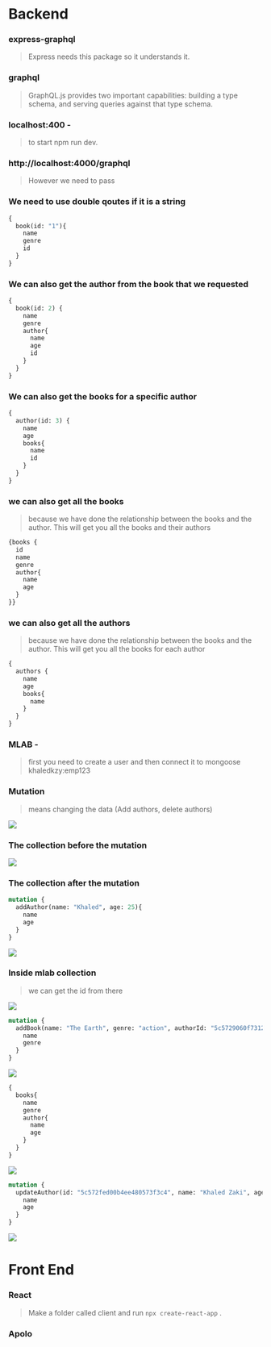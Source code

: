# Backend

### express-graphql
> Express needs this package so it understands it.
### graphql
> GraphQL.js provides two important capabilities: building a type schema, and serving queries against that type schema.

### localhost:400 -
>  to start npm run dev.

### http://localhost:4000/graphql
> However we need to pass


### We need to use double qoutes if it is a string
```graphql
{
  book(id: "1"){
    name
    genre
    id
  }
}
```

### We can also get the author from the book that we requested
```graphql
{
  book(id: 2) {
    name
    genre
    author{
      name
      age
      id
    }
  }
}
```

### We can also get the books for a specific author

```graphql
{
  author(id: 3) {
    name
    age
    books{
      name
      id
    }
  }
}
```
### we can also get all the books

>   because we have done the relationship between the books and the author. This will get you all the books and their authors

```graphql
{books {
  id
  name
  genre
  author{
    name
    age
  }
}}
```


### we can also get all the authors
>  because we have done the relationship between the books and the author. This will get you all the books for each author
```graphql
{
  authors {
    name
    age
    books{
      name
    }
  }
}
```

### MLAB -

> first you need to create a user and then connect it to mongoose
khaledkzy:emp123

### Mutation
>  means changing the data (Add authors, delete authors)


![](./img/1.png)

### The collection before the mutation

![](./img/2.png)

### The collection after the mutation

```graphql
mutation {
  addAuthor(name: "Khaled", age: 25){
    name
    age
  }
}
```


![](./img/3.png)

### Inside mlab collection

> we can get the id from there

![](./img/4.png)


```graphql
mutation {
  addBook(name: "The Earth", genre: "action", authorId: "5c5729060f731244a75db3fe") {
    name
    genre
  }
}
```

![](./img/5.png)

```graphql
{
  books{
    name
    genre
    author{
      name
      age
    }
  }
}
```

![](./img/6.png)


```graphql
mutation {
  updateAuthor(id: "5c572fed00b4ee480573f3c4", name: "Khaled Zaki", age: 55 ) {
    name
    age
  }
}
```
![](./img/7.png)

# Front End

### React

> Make a folder called client and run ```npx create-react-app``` .
### Apolo
